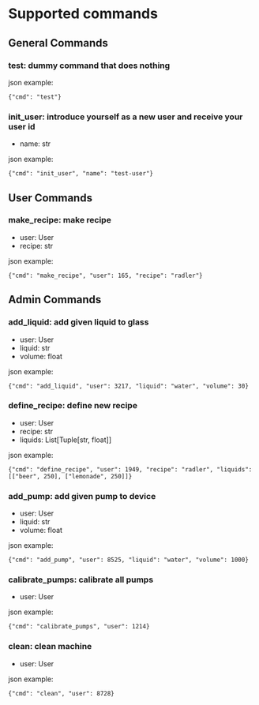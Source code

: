 # Supported commands

## General Commands

### test: dummy command that does nothing
json example:

    {"cmd": "test"}

### init_user: introduce yourself as a new user and receive your user id
- name: str

json example:

    {"cmd": "init_user", "name": "test-user"}

## User Commands

### make_recipe: make recipe
- user: User
- recipe: str

json example:

    {"cmd": "make_recipe", "user": 165, "recipe": "radler"}

## Admin Commands

### add_liquid: add given liquid to glass
- user: User
- liquid: str
- volume: float

json example:

    {"cmd": "add_liquid", "user": 3217, "liquid": "water", "volume": 30}

### define_recipe: define new recipe
- user: User
- recipe: str
- liquids: List[Tuple[str, float]]

json example:

    {"cmd": "define_recipe", "user": 1949, "recipe": "radler", "liquids": [["beer", 250], ["lemonade", 250]]}

### add_pump: add given pump to device
- user: User
- liquid: str
- volume: float

json example:

    {"cmd": "add_pump", "user": 8525, "liquid": "water", "volume": 1000}

### calibrate_pumps: calibrate all pumps
- user: User

json example:

    {"cmd": "calibrate_pumps", "user": 1214}

### clean: clean machine
- user: User

json example:

    {"cmd": "clean", "user": 8728}

